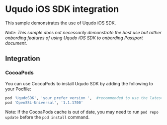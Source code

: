 # Uqudo iOS SDK integration

This sample demonstrates the use of Uqudo iOS SDK.

_Note: This sample does not necessarily demonstrate the best use but rather onbording features of using Uqudo iOS SDK to onbording Passport document._

## Integration

### CocoaPods

You can use CocoaPods to install Uqudo SDK by adding the following to your Podfile:

```ruby
pod 'UqudoSDK', 'your prefer version ',  #recommended to use the latest version
pod 'OpenSSL-Universal', '1.1.1700'
```

Note: If the CocoaPods cache is out of date, you may need to run
`pod repo update` before the `pod install` command.
